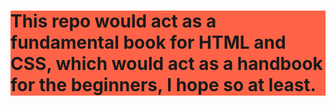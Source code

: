 # <p style="background-color:Tomato;"><b>This repo would act as a fundamental book for HTML and CSS, which would act as a handbook for the beginners, I hope so at least.</b></p>